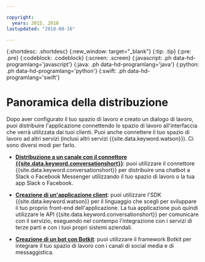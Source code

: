 ```yaml
---

copyright:
  years: 2015, 2018
lastupdated: "2018-08-16"

---
```


{:shortdesc: .shortdesc}
{:new_window: target="_blank"}
{:tip: .tip}
{:pre: .pre}
{:codeblock: .codeblock}
{:screen: .screen}
{:javascript: .ph data-hd-programlang='javascript'}
{:java: .ph data-hd-programlang='java'}
{:python: .ph data-hd-programlang='python'}
{:swift: .ph data-hd-programlang='swift'}

# Panoramica della distribuzione

Dopo aver configurato il tuo spazio di lavoro e creato un dialogo di lavoro, puoi distribuire l'applicazione connettendo lo spazio di lavoro all'interfaccia che verrà utilizzata dai tuoi clienti. Puoi anche connettere il tuo spazio di lavoro ad altri servizi (inclusi altri servizi {{site.data.keyword.watson}}). Ci sono diversi modi per farlo.

- [**Distribuzione a un canale con il connettore {{site.data.keyword.conversationshort}}**](conversation-connector.html): puoi utilizzare il connettore {{site.data.keyword.conversationshort}} per distribuire una chatbot a Slack o Facebook Messenger utilizzando il tuo spazio di lavoro o la tua app Slack o Facebook.

- [**Creazione di un'applicazione client**](develop-app.html): puoi utilizzare l'SDK {{site.data.keyword.watson}} per il linguaggio che scegli per sviluppare il tuo proprio front-end dell'applicazione. La tua applicazione può quindi utilizzare le API {{site.data.keyword.conversationshort}} per comunicare con il servizio, eseguendo nel contempo l'integrazione con i servizi di terze parti e con i tuoi propri sistemi aziendali. 

- [**Creazione di un bot con Botkit**](integrations.html): puoi utilizzare il framework Botkit per integrare il tuo spazio di lavoro con i canali di social media e di messaggistica.
